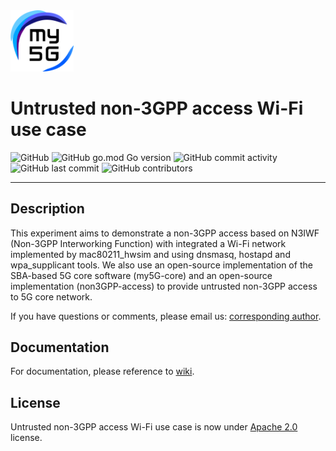 <img width="20%" src="docs/media/img/my5g-logo.png" alt="my5G-core"/>

# Untrusted non-3GPP access Wi-Fi use case

![GitHub](https://img.shields.io/github/license/LABORA-INF-UFG/paper-MCAK-2021?color=blue)
![GitHub go.mod Go version](https://img.shields.io/github/go-mod/go-version/my5G/my5GCore)
![GitHub commit activity](https://img.shields.io/github/commit-activity/y/LABORA-INF-UFG/paper-MCAK-2021) 
![GitHub last commit](https://img.shields.io/github/last-commit/LABORA-INF-UFG/paper-MCAK-2021)
![GitHub contributors](https://img.shields.io/github/contributors/LABORA-INF-UFG/paper-MCAK-2021)

----
## Description

This experiment aims to demonstrate a non-3GPP access based on N3IWF (Non-3GPP Interworking Function) with integrated a Wi-Fi network implemented by mac80211_hwsim and using dnsmasq, hostapd and wpa_supplicant tools. We also use an open-source implementation of the SBA-based 5G core software (my5G-core) and an open-source implementation (non3GPP-access) to provide untrusted non-3GPP access to 5G core network.

If you have questions or comments, please email us: [corresponding author](mailto:mario.lemes@ifg.edu.br). 

## Documentation

For documentation, please reference to [wiki](https://github.com/LABORA-INF-UFG/paper-MCAK-2021/wiki).

## License

Untrusted non-3GPP access Wi-Fi use case is now under [Apache 2.0](https://github.com/LABORA-INF-UFG/paper-MCAK-2021/blob/master/LICENSE) license.
